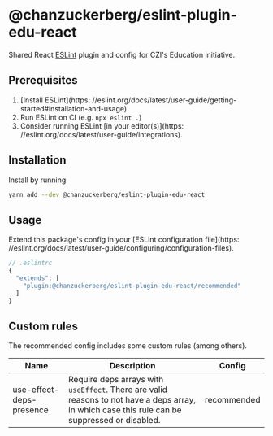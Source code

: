 # @chanzuckerberg/eslint-plugin-edu-react

Shared React [ESLint](https://eslint.org/) plugin and config for CZI's Education initiative.

## Prerequisites

1. [Install ESLint](https: //eslint.org/docs/latest/user-guide/getting-started#installation-and-usage)
2. Run ESLint on CI (e.g. `npx eslint .`)
3. Consider running ESLint [in your editor(s)](https: //eslint.org/docs/latest/user-guide/integrations).

## Installation

Install by running

```sh
yarn add --dev @chanzuckerberg/eslint-plugin-edu-react
```

## Usage

Extend this package's config in your [ESLint configuration file](https: //eslint.org/docs/latest/user-guide/configuring/configuration-files).

```js
// .eslintrc
{
  "extends": [
    "plugin:@chanzuckerberg/eslint-plugin-edu-react/recommended"
  ]
}
```

## Custom rules

The recommended config includes some custom rules (among others).

| Name                     | Description                                                                             | Config      |
| ------------------------ | --------------------------------------------------------------------------------------- | ----------- |
| use-effect-deps-presence | Require deps arrays with `useEffect`. There are valid reasons to not have a deps array, in which case this rule can be suppressed or disabled. | recommended |
